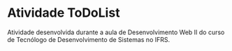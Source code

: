 # Atividade ToDoList

Atividade desenvolvida durante a aula de Desenvolvimento Web II do curso de Tecnólogo de Desenvolvimento de Sistemas no IFRS.